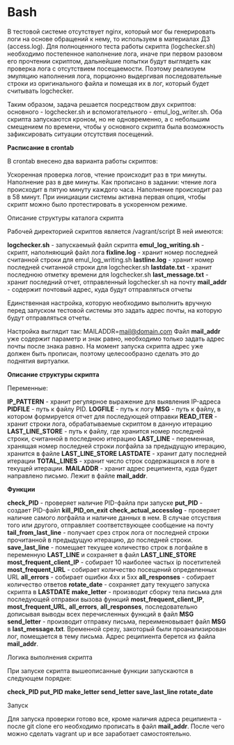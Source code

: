 # Bash

В тестовой системе отсутствует nginx, который мог бы генерировать логи на основе обращений к нему, то используем в материалах ДЗ (access.log).
Для полноценного теста работы скрипта (logchecker.sh) необходимо постепенное наполнение лога, иначе при первом разовом его прочтении скриптом, дальнейшие попытки будут выглядеть как проверка лога с отсутствием посещаемости.
Поэтому реализуем эмуляцию наполнения лога, порционно выдергивая последовательные строки из оригинального файла и помещая их в лог, который будет считывать logchecker. 

Таким образом, задача решается посредством двух скриптов: 
основного - logchecker.sh и вспомогательного - emul_log_writer.sh.
Оба скрипта запускаются кроном, но не одновременно, а с небольшим смещением по времени, чтобы у основного скрипта была возможность зафиксировать ситуации отсутствия посещений.

**Расписание в crontab**

В crontab внесено два варианта работы скриптов:

Ускоренная проверка логов, чтение происходит раз в три минуты. Наполнение раз в две минуты.
Как прописано в задании: чтение лога происходит в пятую минуту каждого часа. Наполнение происходит раз в 58 минут.
При инициации системы активна первая опция, чтобы скрипт можно было протестировать в ускоренном режиме.

Описание структуры каталога скрипта

Рабочей директорией скриптов является /vagrant/script В ней имеются:

**logchecker.sh** - запускаемый файл скрипта
**emul_log_writing.sh** - скрипт, наполняющий файл лога
**fixline.log** - хранит номер последней считанной строки для emul_log_writing.sh
**lastline.log** - хранит номер последней считанной строки для logchecker.sh
**lastdate.txt** - хранит последнюю отметку времени для logchecker.sh
**last_message.txt** - хранит последний отчет, отправленный logchecker.sh на почту
**mail_addr** - содержит почтовый адрес, куда будут отправляться отчеты

Единственная настройка, которую необходимо выполнить вручную перед запуском тестовой системы это задать адрес почты, на которую будут отправляться отчеты.

Настройка выглядит так: MAILADDR=mail@domain.com Файл **mail_addr** уже содержит параметр и знак равно, необходимо только задать адрес почты после знака равно. На момент запуска скрипта адрес уже должен быть прописан, поэтому целесообразно сделать это до поднятия виртуалки.

**Описание структуры скрипта**

Переменные:

**IP_PATTERN** - хранит регулярное выражение для выявления IP-адреса
**PIDFILE** - путь к файлу PID.
**LOGFILE** - путь к логу
**MSG** - путь к файлу, в котором формируется отчет для последующей отправки
**READ_ITER** - хранит строки лога, обрабатываемые скриптом в данную итерацию
**LAST_LINE_STORE** - путь к файлу, где хранится номер последней строки, считанной в последнюю итерацию
**LAST_LINE** - переменная, хранящая номер последней строки логфайла за предыдущую итерацию, хранится в файле **LAST_LINE_STORE**
**LASTDATE** - хранит дату последней итерации
**TOTAL_LINES** - хранит число строк содержащихся в логе в текущей итерации.
**MAILADDR** - хранит адрес реципиента, куда будет направлено письмо. Лежит в файле **mail_addr**.

**Функции**

**check_PID** - проверяет наличие PID-файла при запуске
**put_PID** - создает PID-файл
**kill_PID_on_exit**
**check_actual_accesslog** - проверяет наличие самого логфайла и наличие данных в нем. В случае отсуствия того или другого, отправляет соответствующее сообщение на почту
**tail_from_last_line** - получает срез строк лога от последней строки прочитанной в предыдущую итерацию, до последней строки.
**save_last_line** - помещает текущее количество строк в логфайле в переменную **LAST_LINE** и сохраняет в файл **LAST_LINE_STORE**
**most_frequent_client_IP** - собирает 10 наиболее частых ip посетителей
**most_frequent_URL** - собирает количество посещений определенных URL
**all_errors** - собирает ошибки 4хх и 5хх
**all_responses** - собирает количество ответов
**rotate_date** - сохраняет дату текущего запуска скрипта в **LASTDATE**
**make_letter** - производит сборку тела письма для последующей отправки вызова функций **most_frequent_client_IP**, **most_frequent_URL**, **all_errors**, **all_responses**, последовательно дописывая выводы всех перечисленных функций в файл **MSG**
**send_letter** - производит отправку письма, переименовывает файл **MSG** в **last_message.txt**.
Временной срезу, закоторый были проанализирован лог, помещается в тему письма. Адрес реципиента берется из файла **mail_addr**.

Логика выполнения скрипта

При запуске скрипта вышеописанные функции запускаются в следующем порядке:

**check_PID
put_PID
make_letter
send_letter
save_last_line
rotate_date**

Запуск

Для запуска проверки готово все, кроме наличия адреса реципиента - после git clone его необходимо прописать в файл **mail_addr**. После чего можно сделать vagrant up и все заработает самостоятельно.
